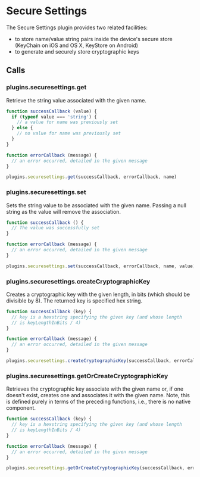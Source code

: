 # Secure Settings

The Secure Settings plugin provides two related facilities:

* to store name/value string pairs inside the device's secure store (KeyChain on iOS and OS X, KeyStore on Android)
* to generate and securely store cryptographic keys

## Calls

### plugins.securesettings.get

Retrieve the string value associated with the given name.

```javascript
function successCallback (value) {
  if (typeof value === 'string') {
    // a value for name was previously set
  } else {
    // no value for name was previously set
  }  
}

function errorCallback (message) {
  // an error occurred, detailed in the given message  
}

plugins.securesettings.get(successCallback, errorCallback, name)
```

### plugins.securesettings.set

Sets the string value to be associated with the given name. Passing a null string as the value will remove the association.

```javascript
function successCallback () {
  // The value was successfully set
}

function errorCallback (message) {
  // an error occurred, detailed in the given message  
}

plugins.securesettings.set(successCallback, errorCallback, name, value)
```

### plugins.securesettings.createCryptographicKey

Creates a cryptographic key with the given length, in bits (which should be divisible by 8). The returned key is specified hex string.

```javascript
function successCallback (key) {
  // key is a hexstring specifying the given key (and whose length
  // is keyLengthInBits / 4)
}

function errorCallback (message) {
  // an error occurred, detailed in the given message  
}

plugins.securesettings.createCryptographicKey(successCallback, errorCallback, keyLengthInBits)
```

### plugins.securesettings.getOrCreateCryptographicKey

Retrieves the cryptographic key associate with the given name or, if one doesn't exist, creates one and associates it with the given name. Note, this is defined purely in terms of the preceding functions, i.e., there is no native component.

```javascript
function successCallback (key) {
  // key is a hexstring specifying the given key (and whose length
  // is keyLengthInBits / 4)
}

function errorCallback (message) {
  // an error occurred, detailed in the given message  
}

plugins.securesettings.getOrCreateCryptographicKey(successCallback, errorCallback, name, keyLengthInBits)
```

